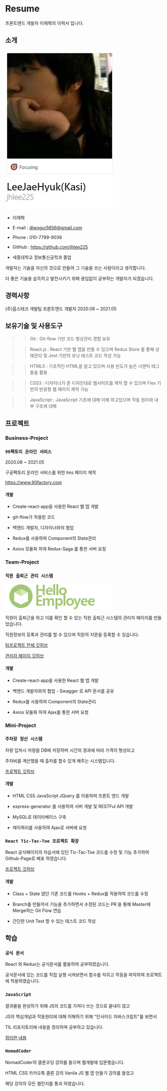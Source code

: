 # Resume

프론트엔드 개발자 이재혁의 이력서 입니다.

## 소개

<img src="./images/Profile.jpg">

- 이재혁
- E-mail : dlwogur5656@gmail.com
- Phone : 010-7799-9036
- GitHub : https://github.com/jhlee225

- 세종대학교 정보통신공학과 졸업

개발자는 기술을 자신의 것으로 만들어 그 기술을 쓰는 사람이라고 생각합니다.

더 좋은 기술을 습득하고 발전시키기 위해 끊임없이 공부하는 개발자가 되겠습니다.

## 경력사항

(주)옵스테크 개발팀 프론트엔드 개발자 2020.08 ~ 2021.05 

## 보유기술 및 사용도구

>> Git : Git-flow 기반 코드 형상관리 경험 보유

>> React.js : React 기반 웹 앱을 만들 수 있으며 Redux Store 를 통해 상태관리 및 Jest 기반의 유닛 테스트 코드 작성 가능

>> HTML5 : 기초적인 HTML을 알고 있으며 사용 빈도가 높은 시맨틱 태그들을 활용

>> CSS3 :  디자이너가 준 디자인대로 웹사이트를 제작 할 수 있으며 Flex 기반의 반응형 웹 페이지 제작 가능

>> JavaScript : JavaScript 기초에 대해 이해 하고있으며 작동 원리와 내부 구조에 대해   

## 프로젝트

### Business-Project

### `90팩토리 온라인 서비스`

2020.08 ~ 2021.05 

구공팩토리 온라인 서비스를 위한 lms 페이지 제작

https://www.90factory.com

#### 개발

- Create-react-app을 사용한 React 웹 앱 개발

- git-flow가 적용된 코드 

- 백엔드 개발자, 디자이너와의 협업

- Redux를 사용하여 Component의 State관리

- Axios 모듈화 하여 Redux-Saga 를 통한 서버 요청

### Team-Project

### `직원 출퇴근 관리 시스템`

<img src="./images/logo_em.png">

직원이 출퇴근을 하고 이를 확인 할 수 있는 직원 출퇴근 시스템의 관리자 페이지를 만들었습니다.

직원정보의 등록과 관리를 할 수 있으며 직원의 지문을 등록할 수 있습니다.

[팀프로젝트 전체 깃허브](https://github.com/90factory/3rd_employee)

[관리자 페이지 깃허브](https://github.com/jhlee225/hello-employee-admin)

#### 개발

- Create-react-app을 사용한 React 웹 앱 개발

- 백엔드 개발자와의 협업 - Swagger 로 API 문서를 공유

- Redux를 사용하여 Component의 State관리

- Axios 모듈화 하여 Ajax를 통한 서버 요청

### Mini-Project

### `주차장 정산 시스템`

차량 입차시 차량을 DB에 저장하며 시간의 경과에 따라 가격이 형성되고

주차비를 계산했을 때 출차를 할수 있게 해주는 시스템입니다.

[프로젝트 깃허브](https://github.com/jhlee225/Parking-Mini-project)

#### 개발

- HTML CSS JavaScript JQuery 를 이용하여 프론트 엔드 개발

- express-generator 를 사용하여 서버 개발 및 RESTFul API 개발

- MySQL로 데이터베이스 구축

- 제이쿼리를 사용하여 Ajax로 서버에 요청

### `React Tic-Tac-Toe 프로젝트 확장`

React 공식페이지의 자습서에 있던 Tic-Tac-Toe 코드를 수정 및 기능 추가하여 Github-Page로 배포 하였습니다.

[프로젝트 깃허브](https://github.com/jhlee225/tic-tac-toe-redux)

#### 개발

- Class + State 였던 기존 코드를 Hooks + Redux를 적용하여 코드를 수정

- Branch를 만들어서 기능을 추가하면서 수정된 코드는 PR 을 통해 Master에 Merge하는 Git Flow 연습

- 간단한 Unit Test 할 수 있는 테스트 코드 작성

## 학습

### `공식 문서`

React 와 Redux는 공식문서를 활용하여 공부하였습니다.

공식문서에 있는 코드를 직접 실행 시켜보면서 함수를 익히고 작동을 파악하여 프로젝트에 적용하였습니다.

### `JavaScript`

결과물을 완성하기 위해 JS의 코드를 가져다 쓰는 것으로 끝내지 않고

JS의 핵심개념과 작동원리에 대해 이해하기 위해 "인사이드 자바스크립트"를 보면서

TIL 리포지토리에 내용을 정리하며 공부하고 있습니다.

[정리한 내용](https://github.com/jhlee225/TIL/tree/master/Books/%EC%9D%B8%EC%82%AC%EC%9D%B4%EB%93%9C_%EC%9E%90%EB%B0%94%EC%8A%A4%ED%81%AC%EB%A6%BD%ED%8A%B8)

### `NomadCoder`

NomadCoder의 클론코딩 강의를 들으며 웹개발에 입문했습니다.

HTML CSS 카카오톡 클론 강의 Vanila JS 웹 앱 만들기 강의를 들었고

해당 강의의 모든 챌린지를 통과 하였습니다.
